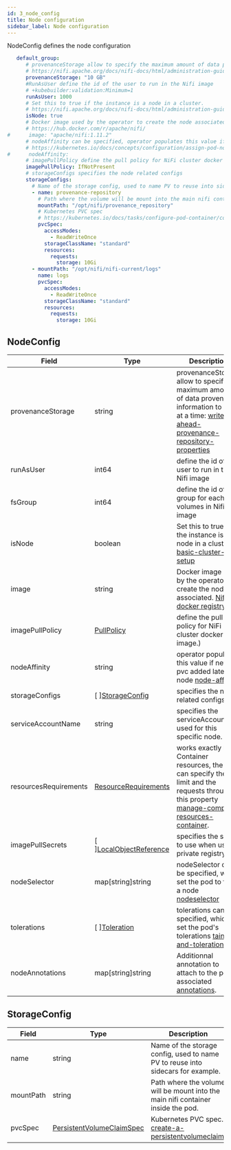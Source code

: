 ```yaml
---
id: 3_node_config
title: Node configuration
sidebar_label: Node configuration
---
```


NodeConfig defines the node configuration

```yaml
   default_group:
      # provenanceStorage allow to specify the maximum amount of data provenance information to store at a time
      # https://nifi.apache.org/docs/nifi-docs/html/administration-guide.html#write-ahead-provenance-repository-properties
      provenanceStorage: "10 GB"
      #RunAsUser define the id of the user to run in the Nifi image
      # +kubebuilder:validation:Minimum=1
      runAsUser: 1000
      # Set this to true if the instance is a node in a cluster.
      # https://nifi.apache.org/docs/nifi-docs/html/administration-guide.html#basic-cluster-setup
      isNode: true
      # Docker image used by the operator to create the node associated
      # https://hub.docker.com/r/apache/nifi/
#      image: "apache/nifi:1.11.2"
      # nodeAffinity can be specified, operator populates this value if new pvc added later to node
      # https://kubernetes.io/docs/concepts/configuration/assign-pod-node/#node-affinity
#      nodeAffinity:
      # imagePullPolicy define the pull policy for NiFi cluster docker image
      imagePullPolicy: IfNotPresent
      # storageConfigs specifies the node related configs
      storageConfigs:
        # Name of the storage config, used to name PV to reuse into sidecars for example.
        - name: provenance-repository
          # Path where the volume will be mount into the main nifi container inside the pod.
          mountPath: "/opt/nifi/provenance_repository"
          # Kubernetes PVC spec
          # https://kubernetes.io/docs/tasks/configure-pod-container/configure-persistent-volume-storage/#create-a-persistentvolumeclaim
          pvcSpec:
            accessModes:
              - ReadWriteOnce
            storageClassName: "standard"
            resources:
              requests:
                storage: 10Gi
        - mountPath: "/opt/nifi/nifi-current/logs"
          name: logs
          pvcSpec:
            accessModes:
              - ReadWriteOnce
            storageClassName: "standard"
            resources:
              requests:
                storage: 10Gi
```

## NodeConfig

|Field|Type|Description|Required|Default|
|-----|----|-----------|--------|--------|
|provenanceStorage|string|provenanceStorage allow to specify the maximum amount of data provenance information to store at a time: [write-ahead-provenance-repository-properties](https://nifi.apache.org/docs/nifi-docs/html/administration-guide.html#write-ahead-provenance-repository-properties)|No|"8 GB"|
|runAsUser|int64|define the id of the user to run in the Nifi image|No|1000|
|fsGroup|int64|define the id of the group for each volumes in Nifi image|No|1000|
|isNode|boolean|Set this to true if the instance is a node in a cluster: [basic-cluster-setup](https://nifi.apache.org/docs/nifi-docs/html/administration-guide.html#basic-cluster-setup)|No|true|
|image|string| Docker image used by the operator to create the node associated. [Nifi docker registry](https://hub.docker.com/r/apache/nifi/)|No|""|
|imagePullPolicy|[PullPolicy](https://godoc.org/k8s.io/api/core/v1#PullPolicy)| define the pull policy for NiFi cluster docker image.)|No|""|
|nodeAffinity|string| operator populates this value if new pvc added later to node [node-affinity](https://kubernetes.io/docs/concepts/configuration/assign-pod-node/#node-affinity)|No|nil|
|storageConfigs|\[  \][StorageConfig](#storageconfig)|specifies the node related configs.|No|nil|
|serviceAccountName|string|specifies the serviceAccount used for this specific node.|No|"default"|
|resourcesRequirements|[ResourceRequirements](https://godoc.org/k8s.io/api/core/v1#ResourceRequirements)| works exactly like Container resources, the user can specify the limit and the requests through this property [manage-compute-resources-container](https://kubernetes.io/docs/concepts/configuration/manage-compute-resources-container/).|No|nil|
|imagePullSecrets|\[  \][LocalObjectReference](https://godoc.org/k8s.io/api/core/v1#TypedLocalObjectReference)|specifies the secret to use when using private registry.|No|nil|
|nodeSelector|map\[string\]string|nodeSelector can be specified, which set the pod to fit on a node [nodeselector](https://kubernetes.io/docs/concepts/configuration/assign-pod-node/#nodeselector)|No|nil|
|tolerations|\[  \][Toleration](https://godoc.org/k8s.io/api/core/v1#Toleration)|tolerations can be specified, which set the pod's tolerations [taint-and-toleration](https://kubernetes.io/docs/concepts/configuration/taint-and-toleration/#concepts).|No|nil|
|nodeAnnotations|map\[string\]string|Additionnal annotation to attach to the pod associated [annotations](https://kubernetes.io/docs/concepts/overview/working-with-objects/annotations/#syntax-and-character-set).|No|nil|

## StorageConfig

|Field|Type|Description|Required|Default|
|-----|----|-----------|--------|--------|
|name|string|Name of the storage config, used to name PV to reuse into sidecars for example.|Yes| - |
|mountPath|string|Path where the volume will be mount into the main nifi container inside the pod.|Yes| - |
|pvcSpec|[PersistentVolumeClaimSpec](https://godoc.org/k8s.io/api/core/v1#PersistentVolumeClaimSpec)|Kubernetes PVC spec. [create-a-persistentvolumeclaim](https://kubernetes.io/docs/tasks/configure-pod-container/configure-persistent-volume-storage/#create-a-persistentvolumeclaim).|Yes| - |